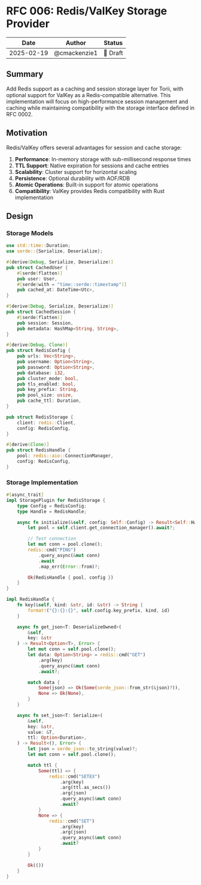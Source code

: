 # RFC 006: Redis/ValKey Storage Provider

| Date       | Author       | Status   |
| ---------- | ------------ | -------- |
| 2025-02-19 | @cmackenzie1 | 📝 Draft |

## Summary

Add Redis support as a caching and session storage layer for Torii, with optional support for ValKey as a Redis-compatible alternative. This implementation will focus on high-performance session management and caching while maintaining compatibility with the storage interface defined in RFC 0002.

## Motivation

Redis/ValKey offers several advantages for session and cache storage:

1. **Performance**: In-memory storage with sub-millisecond response times
2. **TTL Support**: Native expiration for sessions and cache entries
3. **Scalability**: Cluster support for horizontal scaling
4. **Persistence**: Optional durability with AOF/RDB
5. **Atomic Operations**: Built-in support for atomic operations
6. **Compatibility**: ValKey provides Redis compatibility with Rust implementation

## Design

### Storage Models

```rust
use std::time::Duration;
use serde::{Serialize, Deserialize};

#[derive(Debug, Serialize, Deserialize)]
pub struct CachedUser {
    #[serde(flatten)]
    pub user: User,
    #[serde(with = "time::serde::timestamp")]
    pub cached_at: DateTime<Utc>,
}

#[derive(Debug, Serialize, Deserialize)]
pub struct CachedSession {
    #[serde(flatten)]
    pub session: Session,
    pub metadata: HashMap<String, String>,
}

#[derive(Debug, Clone)]
pub struct RedisConfig {
    pub urls: Vec<String>,
    pub username: Option<String>,
    pub password: Option<String>,
    pub database: i32,
    pub cluster_mode: bool,
    pub tls_enabled: bool,
    pub key_prefix: String,
    pub pool_size: usize,
    pub cache_ttl: Duration,
}

pub struct RedisStorage {
    client: redis::Client,
    config: RedisConfig,
}

#[derive(Clone)]
pub struct RedisHandle {
    pool: redis::aio::ConnectionManager,
    config: RedisConfig,
}
```

### Storage Implementation

```rust
#[async_trait]
impl StoragePlugin for RedisStorage {
    type Config = RedisConfig;
    type Handle = RedisHandle;

    async fn initialize(&self, config: Self::Config) -> Result<Self::Handle, Error> {
        let pool = self.client.get_connection_manager().await?;

        // Test connection
        let mut conn = pool.clone();
        redis::cmd("PING")
            .query_async(&mut conn)
            .await
            .map_err(Error::from)?;

        Ok(RedisHandle { pool, config })
    }
}

impl RedisHandle {
    fn key(&self, kind: &str, id: &str) -> String {
        format!("{}:{}:{}", self.config.key_prefix, kind, id)
    }

    async fn get_json<T: DeserializeOwned>(
        &self,
        key: &str
    ) -> Result<Option<T>, Error> {
        let mut conn = self.pool.clone();
        let data: Option<String> = redis::cmd("GET")
            .arg(key)
            .query_async(&mut conn)
            .await?;

        match data {
            Some(json) => Ok(Some(serde_json::from_str(&json)?)),
            None => Ok(None),
        }
    }

    async fn set_json<T: Serialize>(
        &self,
        key: &str,
        value: &T,
        ttl: Option<Duration>,
    ) -> Result<(), Error> {
        let json = serde_json::to_string(value)?;
        let mut conn = self.pool.clone();

        match ttl {
            Some(ttl) => {
                redis::cmd("SETEX")
                    .arg(key)
                    .arg(ttl.as_secs())
                    .arg(json)
                    .query_async(&mut conn)
                    .await?
            }
            None => {
                redis::cmd("SET")
                    .arg(key)
                    .arg(json)
                    .query_async(&mut conn)
                    .await?
            }
        }

        Ok(())
    }
}
```

